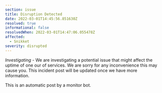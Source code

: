 ```yaml
---
section: issue
title: Disruption Detected
date: 2022-03-01T14:45:56.851630Z
resolved: true
informational: false
resolvedWhen: 2022-03-01T14:47:06.055478Z
affected:
  - Snikket
severity: disrupted
---
```

*Investigating* - We are investigating a potential issue that might affect the uptime of one our of services. We are sorry for any inconvenience this may cause you. This incident post will be updated once we have more information.

This is an automatic post by a monitor bot.
        